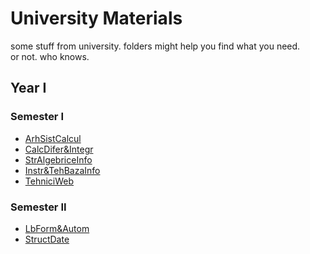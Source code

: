 # University Materials

some stuff from university.
folders might help you find what you need.  
or not. who knows.

## Year I
### Semester I
- [ArhSistCalcul](year-1/semester-1/ArhSistCalcul/)
- [CalcDifer&Integr](year-1/semester-1/CalcDifer&Integr)
- [StrAlgebriceInfo](year-1/semester-1/StrAlgebriceInfo)
- [Instr&TehBazaInfo](year-1/semester-1/Instr&TehBazaInfo)
- [TehniciWeb](year-1/semester-1/TehniciWeb/)


### Semester II
- [LbForm&Autom](year-1/semester-2/LbForm&Autom)
- [StructDate](year-1/semester-2/StructDate)
